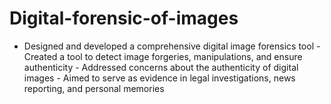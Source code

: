# Digital-forensic-of-images
- Designed and developed a comprehensive digital image forensics tool  - Created a tool to detect image forgeries, manipulations, and ensure authenticity  - Addressed concerns about the authenticity of digital images  - Aimed to serve as evidence in legal investigations, news reporting, and personal memories 
